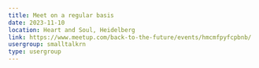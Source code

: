 ```yaml
---
title: Meet on a regular basis
date: 2023-11-10
location: Heart and Soul, Heidelberg
link: https://www.meetup.com/back-to-the-future/events/hmcmfpyfcpbnb/
usergroup: smalltalkrn
type: usergroup
---
```

